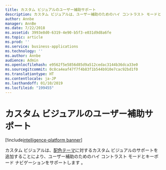 ```yaml
---
title: カスタム ビジュアルのユーザー補助サポート
description: カスタム ビジュアルは、ユーザー補助のためのハイ コントラスト モードとキーボード ナビゲーションをサポートします
author: Annbe
manager: AnnBe
ms.date: 7/22/2018
ms.assetid: 3993e8d0-6319-4e90-b5f3-e031d9d8a6fe
ms.topic: article
ms.prod: ''
ms.service: business-applications
ms.technology: ''
ms.author: Annbe
audience: Admin
ms.openlocfilehash: e9562f5e5856d85d9a512cedac3144b36dca33e0
ms.sourcegitcommit: 0c8ca4eaf47f7f4b83f1b544b910e7cac92bd1f0
ms.translationtype: HT
ms.contentlocale: ja-JP
ms.lasthandoff: 01/10/2019
ms.locfileid: "199455"
---
```

# <a name="accessibility-support-for-custom-visuals"></a>カスタム ビジュアルのユーザー補助サポート

[!include[intelligence-platform banner](../../includes/intelligence-platform.md)]



カスタム ビジュアルは、[配色テーマ](https://docs.microsoft.com/power-bi/desktop-report-themes)に対するカスタム ビジュアルのサポートを追加することにより、ユーザー補助のためのハイ コントラスト モードとキーボード ナビゲーションをサポートします 。
